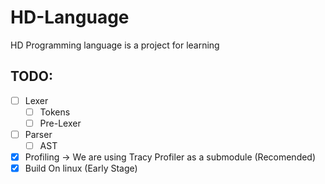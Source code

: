# HD-Language
HD Programming language is a project for learning 



## TODO: 
- [ ] Lexer
  - [ ] Tokens
  - [ ] Pre-Lexer
  
- [ ] Parser
  - [ ] AST
  
- [x] Profiling -> We are using Tracy Profiler as a submodule (Recomended)
- [x] Build On linux (Early Stage)

